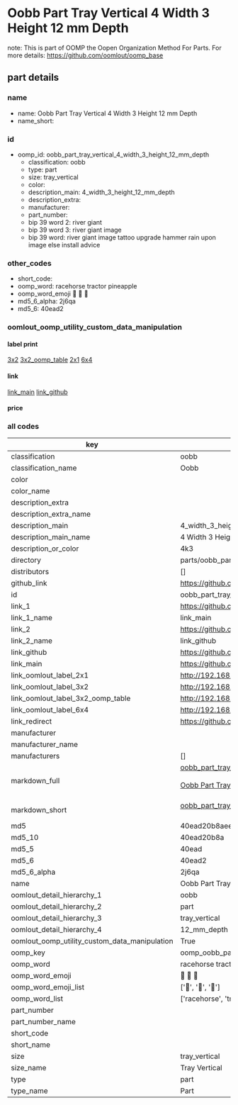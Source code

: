 # Oobb Part Tray Vertical 4 Width 3 Height 12 mm Depth  

note: This is part of OOMP the Oopen Organization Method For Parts. For more details: https://github.com/oomlout/oomp_base

##  part details
  







### name
* name: Oobb Part Tray Vertical 4 Width 3 Height 12 mm Depth
* name_short: 
### id
* oomp_id: oobb_part_tray_vertical_4_width_3_height_12_mm_depth
  * classification: oobb
  * type: part
  * size: tray_vertical
  * color: 
  * description_main: 4_width_3_height_12_mm_depth
  * description_extra: 
  * manufacturer: 
  * part_number: 
  * bip 39 word 2: river giant
  * bip 39 word 3: river giant image
  * bip 39 word: river giant image tattoo upgrade hammer rain upon image else install advice

### other_codes
* short_code: 
* oomp_word: racehorse tractor pineapple
* oomp_word_emoji :racehorse: :tractor: :pineapple:
* md5_6_alpha: 2j6qa
* md5_6: 40ead2






### oomlout_oomp_utility_custom_data_manipulation
#### label print
[3x2](http://192.168.1.245:1112/?label=oomp%202j6qa)
[3x2_oomp_table](http://192.168.1.108:1112/?label=oomp%202j6qa)
[2x1](http://192.168.1.242:1112/?label=oomp%202j6qa)
[6x4](http://192.168.1.55:1112/?label=oomp%202j6qa)    

#### link

[link_main](https://github.com/oomlout/oomlout_oomp_version_1_messy/tree/main/parts/oobb_part_tray_vertical_4_width_3_height_12_mm_depth) [link_github](https://github.com/oomlout/oomlout_oomp_version_1_messy/tree/main/parts/oobb_part_tray_vertical_4_width_3_height_12_mm_depth)                             

#### price







### all codes 
| key | value |  
| --- | --- |  
| classification | oobb |  
| classification_name | Oobb |  
| color |  |  
| color_name |  |  
| description_extra |  |  
| description_extra_name |  |  
| description_main | 4_width_3_height_12_mm_depth |  
| description_main_name | 4 Width 3 Height 12 mm Depth |  
| description_or_color | 4k3 |  
| directory | parts/oobb_part_tray_vertical_4_width_3_height_12_mm_depth |  
| distributors | [] |  
| github_link | https://github.com/oomlout/oomlout_oomp_part_src/tree/main/parts/oobb_part_tray_vertical_4_width_3_height_12_mm_depth |  
| id | oobb_part_tray_vertical_4_width_3_height_12_mm_depth |  
| link_1 | https://github.com/oomlout/oomlout_oomp_version_1_messy/tree/main/parts/oobb_part_tray_vertical_4_width_3_height_12_mm_depth |  
| link_1_name | link_main |  
| link_2 | https://github.com/oomlout/oomlout_oomp_version_1_messy/tree/main/parts/oobb_part_tray_vertical_4_width_3_height_12_mm_depth |  
| link_2_name | link_github |  
| link_github | https://github.com/oomlout/oomlout_oomp_version_1_messy/tree/main/parts/oobb_part_tray_vertical_4_width_3_height_12_mm_depth |  
| link_main | https://github.com/oomlout/oomlout_oomp_version_1_messy/tree/main/parts/oobb_part_tray_vertical_4_width_3_height_12_mm_depth |  
| link_oomlout_label_2x1 | http://192.168.1.242:1112/?label=oomp%202j6qa |  
| link_oomlout_label_3x2 | http://192.168.1.245:1112/?label=oomp%202j6qa |  
| link_oomlout_label_3x2_oomp_table | http://192.168.1.108:1112/?label=oomp%202j6qa |  
| link_oomlout_label_6x4 | http://192.168.1.55:1112/?label=oomp%202j6qa |  
| link_redirect | https://github.com/oomlout/oomlout_oomp_version_1_messy/tree/main/parts/oobb_part_tray_vertical_4_width_3_height_12_mm_depth |  
| manufacturer |  |  
| manufacturer_name |  |  
| manufacturers | [] |  
| markdown_full | [oobb_part_tray_vertical_4_width_3_height_12_mm_depth](none)<br>[](none)<br>[Oobb Part Tray Vertical 4 Width 3 Height 12 Mm Depth](none)<br><br> |  
| markdown_short | [oobb_part_tray_vertical_4_width_3_height_12_mm_depth](none)<br><br> |  
| md5 | 40ead20b8aeef621a2775de4e2986dd6 |  
| md5_10 | 40ead20b8a |  
| md5_5 | 40ead |  
| md5_6 | 40ead2 |  
| md5_6_alpha | 2j6qa |  
| name | Oobb Part Tray Vertical 4 Width 3 Height 12 mm Depth |  
| oomlout_detail_hierarchy_1 | oobb |  
| oomlout_detail_hierarchy_2 | part |  
| oomlout_detail_hierarchy_3 | tray_vertical |  
| oomlout_detail_hierarchy_4 | 12_mm_depth |  
| oomlout_oomp_utility_custom_data_manipulation | True |  
| oomp_key | oomp_oobb_part_tray_vertical_4_width_3_height_12_mm_depth |  
| oomp_word | racehorse tractor pineapple |  
| oomp_word_emoji | :racehorse: :tractor: :pineapple: |  
| oomp_word_emoji_list | [':racehorse:', ':tractor:', ':pineapple:'] |  
| oomp_word_list | ['racehorse', 'tractor', 'pineapple'] |  
| part_number |  |  
| part_number_name |  |  
| short_code |  |  
| short_name |  |  
| size | tray_vertical |  
| size_name | Tray Vertical |  
| type | part |  
| type_name | Part |  
